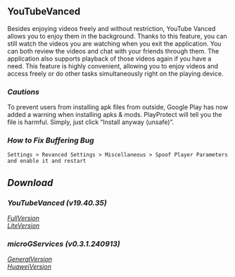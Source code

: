 ## YouTubeVanced
Besides enjoying videos freely and without restriction, YouTube Vanced allows you to enjoy them in the background. Thanks to this feature, you can still watch the videos you are watching when you exit the application. You can both review the videos and chat with your friends through them. The application also supports playback of those videos again if you have a need. This feature is highly convenient, allowing you to enjoy videos and access freely or do other tasks simultaneously right on the playing device.

### *Cautions*
To prevent users from installing apk files from outside, Google Play has now added a warning when installing apks & mods. PlayProtect will tell you the file is harmful. Simply, just click “Install anyway (unsafe)”.

### *How to Fix Buffering Bug*
`Settings > Revanced Settings > Miscellaneous > Spoof Player Parameters and enable it and restart`

## *Download*

### *YouTubeVanced (v19.40.35)*
[*FullVersion*](https://github.com/dekthaiinchina/YouTubeVanced/releases/download/v19.40.35/com.android.youtube.vanced-194035.apk)
<br />
[*LiteVersion*](https://github.com/dekthaiinchina/YouTubeVanced/releases/download/v19.40.35/com.android.youtube.vanced-194035-lite.apk)

### *microGServices (v0.3.1.240913)*
[*GeneralVersion*](https://github.com/dekthaiinchina/YouTubeVanced/releases/download/v19.40.35/com.google.android.gms-240913002.apk)
<br />
[*HuaweiVersion*](https://github.com/dekthaiinchina/YouTubeVanced/releases/download/v19.40.35/com.google.android.gms-240913002-hw.apk)
